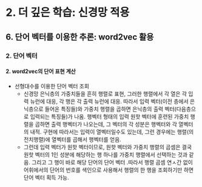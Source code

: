 # 2. 더 깊은 학습: 신경망 적용
## 6. 단어 벡터를 이용한 추론: word2vec 활용
### 2. 단어 벡터
#### 2. word2vec의 단어 표현 계산
- 선형대수를 이용한 단어 벡터 조회
  - 신경망 은닉층의 가중치들을 흔히 행렬로 표현, 그러한 행렬에서 각 열은 각 입력 뉴런에 대응, 각 행은 각 출력 뉴런에 대응. 따라서 입력 벡터(이전 층에서 은닉층으로 들어온 특징들)와 가중치 행렬을 곱하면 은닉층의 출력 벡터(다음층으로 입력되는 특징들)가 나옴. 행벡터 형태의 입력 원핫 벡터에 훈련된 가중치 행렬을 곱하면 출력 행벡터가 나오는데, 그 벡터의 각 성분은 행벡터와 각 열벡터의 내적. 구현에 따라서는 입력이 열벡터일수도 있는데, 그런 경우에는 행렬(의 전치행렬)에 열벡터를 곱해서 행벡터를 얻음.
  - 그런데 입력 벡터가 원핫 벡터이므로, 원핫 벡터와 가중치 행렬의 곱셈은 결국 원핫 벡터의 1인 성분에 해당하는 행 하나를 가중치 행렬에서 선택하는 것과 같음. 그리고 그 행이 바로 해당 단어의 단어 벡터 .따라서 행렬 곱셈 연ㅅ간 없이 어휘에서의 단어의 번호를 색인으로 사용해서 행렬의 한 행을 조회하기만 하면 단어 벡터 획득 가능.
